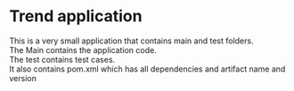 # Trend application

This is a very small application that contains main and test folders.  
The Main contains the application code.  
The test contains test cases.  
It also contains pom.xml which has all dependencies and artifact name and version

